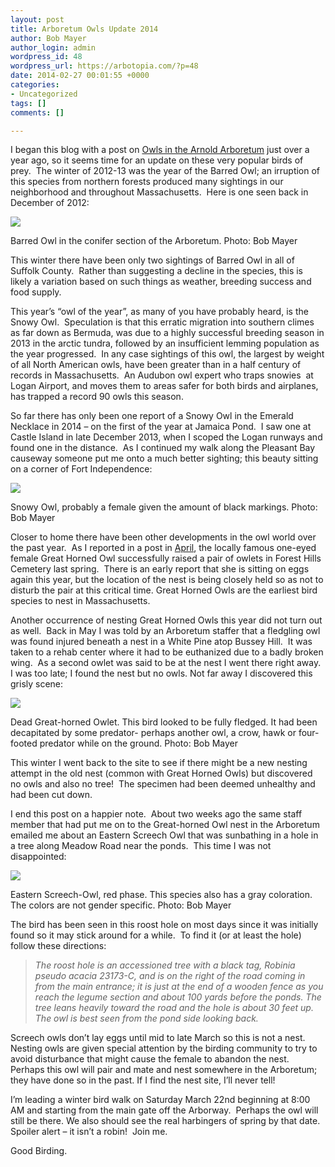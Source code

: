 ```yaml
---
layout: post
title: Arboretum Owls Update 2014
author: Bob Mayer
author_login: admin
wordpress_id: 48
wordpress_url: https://arbotopia.com/?p=48
date: 2014-02-27 00:01:55 +0000
categories:
- Uncategorized
tags: []
comments: []

---
```

I began this blog with a post on [Owls in the Arnold Arboretum](http://www.arbotopia.com/arnold-arboretum-owls/) just over a year ago, so it seems time for an update on these very popular birds of prey.  The winter of 2012-13 was the year of the Barred Owl; an irruption of this species from northern forests produced many sightings in our neighborhood and throughout Massachusetts.  Here is one seen back in December of 2012:

![](/images/P1030005.jpg)

Barred Owl in the conifer section of the Arboretum.
Photo: Bob Mayer

This winter there have been only two sightings of Barred Owl in all of Suffolk County.  Rather than suggesting a decline in the species, this is likely a variation based on such things as weather, breeding success and food supply.

This year’s “owl of the year”, as many of you have probably heard, is the Snowy Owl.  Speculation is that this erratic migration into southern climes as far down as Bermuda, was due to a highly successful breeding season in 2013 in the arctic tundra, followed by an insufficient lemming population as the year progressed.  In any case sightings of this owl, the largest by weight of all North American owls, have been greater than in a half century of records in Massachusetts.  An Audubon owl expert who traps snowies  at Logan Airport, and moves them to areas safer for both birds and airplanes, has trapped a record 90 owls this season.

So far there has only been one report of a Snowy Owl in the Emerald Necklace in 2014 – on the first of the year at Jamaica Pond.  I saw one at Castle Island in late December 2013, when I scoped the Logan runways and found one in the distance.  As I continued my walk along the Pleasant Bay causeway someone put me onto a much better sighting; this beauty sitting on a corner of Fort Independence:

![](/images/P1070709.jpg)

Snowy Owl, probably a female given the amount of black markings.
Photo: Bob Mayer

Closer to home there have been other developments in the owl world over the past year.  As I reported in a post in [April](https://www.arbotopia.com/2013/04/12/great-horned-owl-nesting.html), the locally famous one-eyed female Great Horned Owl successfully raised a pair of owlets in Forest Hills Cemetery last spring.  There is an early report that she is sitting on eggs again this year, but the location of the nest is being closely held so as not to disturb the pair at this critical time. Great Horned Owls are the earliest bird species to nest in Massachusetts.

Another occurrence of nesting Great Horned Owls this year did not turn out as well.  Back in May I was told by an Arboretum staffer that a fledgling owl was found injured beneath a nest in a White Pine atop Bussey Hill.  It was taken to a rehab center where it had to be euthanized due to a badly broken wing.  As a second owlet was said to be at the nest I went there right away.  I was too late; I found the nest but no owls. Not far away I discovered this grisly scene:

![](/images/P1050131.jpg)

Dead Great-horned Owlet. This bird looked to be fully fledged. It had been decapitated by some predator- perhaps another owl, a crow, hawk or four-footed predator while on the ground.
Photo: Bob Mayer

This winter I went back to the site to see if there might be a new nesting attempt in the old nest (common with Great Horned Owls) but discovered no owls and also no tree!  The specimen had been deemed unhealthy and had been cut down.

I end this post on a happier note.  About two weeks ago the same staff member that had put me on to the Great-horned Owl nest in the Arboretum emailed me about an Eastern Screech Owl that was sunbathing in a hole in a tree along Meadow Road near the ponds.  This time I was not disappointed:

![](/images/P1070921.jpg)

Eastern Screech-Owl, red phase. This species also has a gray coloration. The colors are not gender specific.
Photo: Bob Mayer

The bird has been seen in this roost hole on most days since it was initially found so it may stick around for a while.  To find it (or at least the hole) follow these directions:

> _The roost hole is an accessioned tree with a black tag, Robinia pseudo acacia 23173-C, and is on the right of the road coming in from the main entrance; it is just at the end of a wooden fence as you reach the legume section and about 100 yards before the ponds. The tree leans heavily toward the road and the hole is about 30 feet up. The owl is best seen from the pond side looking back._

Screech owls don’t lay eggs until mid to late March so this is not a nest.  Nesting owls are given special attention by the birding community to try to avoid disturbance that might cause the female to abandon the nest.  Perhaps this owl will pair and mate and nest somewhere in the Arboretum; they have done so in the past. If I find the nest site, I’ll never tell!

I’m leading a winter bird walk on Saturday March 22nd beginning at 8:00 AM and starting from the main gate off the Arborway.  Perhaps the owl will still be there. We also should see the real harbingers of spring by that date.  Spoiler alert – it isn’t a robin!  Join me.

Good Birding.